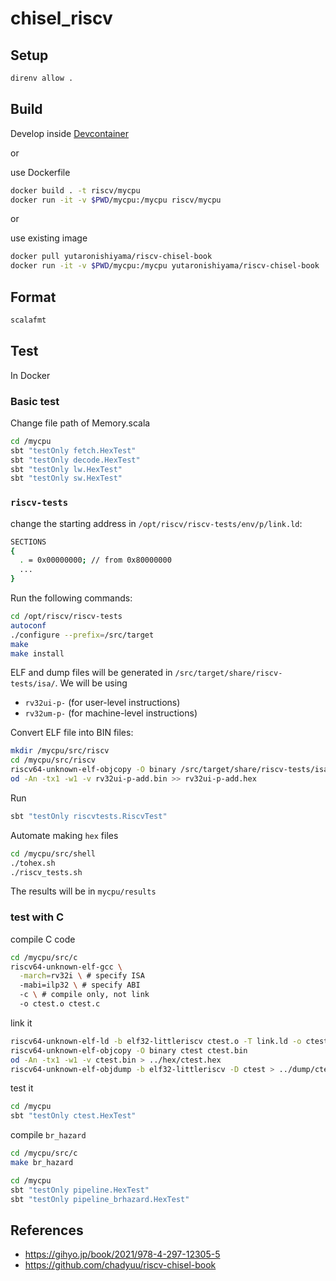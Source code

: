 # chisel_riscv

## Setup

```bash
direnv allow .
```

## Build

Develop inside [Devcontainer](https://code.visualstudio.com/docs/devcontainers/containers)

or

use Dockerfile

```bash
docker build . -t riscv/mycpu
docker run -it -v $PWD/mycpu:/mycpu riscv/mycpu
```

or

use existing image

```bash
docker pull yutaronishiyama/riscv-chisel-book
docker run -it -v $PWD/mycpu:/mycpu yutaronishiyama/riscv-chisel-book
```

## Format

```bash
scalafmt
```

## Test

In Docker

### Basic test

Change file path of Memory.scala

```bash
cd /mycpu
sbt "testOnly fetch.HexTest"
sbt "testOnly decode.HexTest"
sbt "testOnly lw.HexTest"
sbt "testOnly sw.HexTest"
```

### `riscv-tests`

change the starting address in `/opt/riscv/riscv-tests/env/p/link.ld`:

```bash
SECTIONS
{
  . = 0x00000000; // from 0x80000000
  ...
}
```

Run the following commands:

```bash
cd /opt/riscv/riscv-tests
autoconf
./configure --prefix=/src/target
make
make install
```

ELF and dump files will be generated in `/src/target/share/riscv-tests/isa/`. We will be using

- `rv32ui-p-` (for user-level instructions)
- `rv32um-p-` (for machine-level instructions)

Convert ELF file into BIN files:
  
```bash
mkdir /mycpu/src/riscv
cd /mycpu/src/riscv
riscv64-unknown-elf-objcopy -O binary /src/target/share/riscv-tests/isa/rv32ui-p-add rv32ui-p-add.bin
od -An -tx1 -w1 -v rv32ui-p-add.bin >> rv32ui-p-add.hex
```

Run

```bash
sbt "testOnly riscvtests.RiscvTest"
```

Automate making `hex` files

```bash
cd /mycpu/src/shell
./tohex.sh
./riscv_tests.sh
```

The results will be in `mycpu/results`

### test with C

compile C code

```bash
cd /mycpu/src/c
riscv64-unknown-elf-gcc \
  -march=rv32i \ # specify ISA
  -mabi=ilp32 \ # specify ABI
  -c \ # compile only, not link
  -o ctest.o ctest.c
```

link it

```bash
riscv64-unknown-elf-ld -b elf32-littleriscv ctest.o -T link.ld -o ctest
riscv64-unknown-elf-objcopy -O binary ctest ctest.bin
od -An -tx1 -w1 -v ctest.bin > ../hex/ctest.hex
riscv64-unknown-elf-objdump -b elf32-littleriscv -D ctest > ../dump/ctest.elf.dmp
```

test it

```bash
cd /mycpu
sbt "testOnly ctest.HexTest"
```

compile `br_hazard`

```bash
cd /mycpu/src/c
make br_hazard
```

```bash
cd /mycpu
sbt "testOnly pipeline.HexTest"
sbt "testOnly pipeline_brhazard.HexTest"
```

## References

- <https://gihyo.jp/book/2021/978-4-297-12305-5>
- <https://github.com/chadyuu/riscv-chisel-book>
